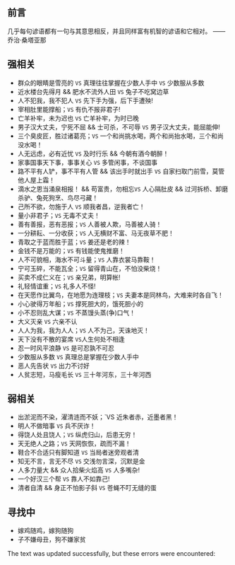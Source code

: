 ## 前言

几乎每句谚语都有一句与其意思相反，并且同样富有机智的谚语和它相对。 —— 乔治·桑塔亚那

## 强相关

-   群众的眼睛是雪亮的 `VS` 真理往往掌握在少数人手中 `VS` 少数服从多数
-   近水楼台先得月 && 肥水不流外人田 `VS` 兔子不吃窝边草
-   人不犯我，我不犯人 `VS` 先下手为强，后下手遭殃!
-   宰相肚里能撑船；`VS` 有仇不报非君子!
-   亡羊补牢，未为迟也 `VS` 亡羊补牢，为时已晚
-   男子汉大丈夫，宁死不屈 && 士可杀，不可辱 `VS` 男子汉大丈夫，能屈能伸!
-   三个臭皮匠，胜过诸葛亮；`VS` 一个和尚挑水喝，两个和尚抬水喝，三个和尚没水喝！
-   人无远虑，必有近忧 `VS` 及时行乐 && 今朝有酒今朝醉！
-   家事国事天下事，事事关心 `VS` 多管闲事，不谈国事
-   路不平有人铲，事不平有人管 && 该出手时就出手 `VS` 自家扫取门前雪，莫管他人屋上霜！
-   滴水之恩当涌泉相报！ && 苟富贵，勿相忘`VS` 人心隔肚皮 && 过河拆桥、卸磨杀驴、兔死狗烹、鸟尽弓藏！
-   己所不欲，勿施于人 `VS` 顺我者昌，逆我者亡！
-   量小非君子；`VS` 无毒不丈夫！
-   善有善报，恶有恶报；`VS` 人善被人欺，马善被人骑！
-   一分耕耘、一分收获；`VS` 人无横财不富、马无夜草不肥！
-   青取之于蓝而胜于蓝；`VS` 姜还是老的辣！
-   金钱不是万能的；`VS` 有钱能使鬼推磨！
-   人不可貌相，海水不可斗量；`VS` 人靠衣裳马靠鞍！　
-   宁可玉碎，不能瓦全；`VS` 留得青山在，不怕没柴烧！
-   买卖不成仁义在；`VS` 亲兄弟，明算帐!
-   礼轻情谊重；`VS` 礼多人不怪!
-   在天愿作比翼鸟，在地愿为连理枝；`VS` 夫妻本是同林鸟，大难来时各自飞！
-   小心驶得万年船；`VS` 撑死胆大的，饿死胆小的
-   小不忍则乱大谋；`VS` 不蒸馒头蒸(争)口气！
-   大义灭亲 `VS` 六亲不认
-   人人为我，我为人人；`VS` 人不为己，天诛地灭！
-   天下没有不散的宴席 `VS`人生何处不相逢
-   忍一时风平浪静 `VS` 是可忍孰不可忍
-   少数服从多数 `VS` 真理总是掌握在少数人手中
-   恶人先告状 `VS` 出力不讨好
-   人贫志短，马瘦毛长 `VS` 三十年河东，三十年河西

## 弱相关

-   出淤泥而不染，濯清涟而不妖；\`VS 近朱者赤，近墨者黑！
-   明人不做暗事 `VS` 兵不厌诈！
-   得饶人处且饶人；`VS` 纵虎归山，后患无穷！
-   天无绝人之路；`VS` 天网恢恢，疏而不漏！
-   鞋合不合适只有脚知道 `VS` 当局者迷旁观者清
-   知无不言，言无不尽 `VS` 交浅勿言深，沉默是金
-   人多力量大 && 众人拾柴火焰高 `VS` 人多嘴杂!
-   一个好汉三个帮 `VS` 靠人不如靠己!
-   清者自清 && 身正不怕影子斜 `VS` 苍蝇不叮无缝的蛋

## 寻找中

-   嫁鸡随鸡，嫁狗随狗
-   子不嫌母丑，狗不嫌家贫

The text was updated successfully, but these errors were encountered: